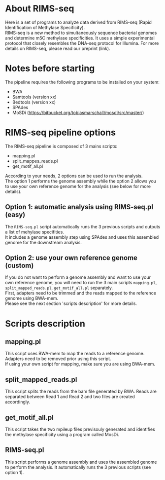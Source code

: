 # About RIMS-seq
Here is a set of programs to analyze data derived from RIMS-seq (Rapid Identification of Methylase Specificity).\
RIMS-seq is a new method to simultaneously sequence bacterial genomes and determine m5C methylase specificities. It uses a simple experimental protocol that closely resembles the DNA-seq protocol for Illumina. For more details on RIMS-seq, please read our preprint (link).

# Notes before starting
The pipeline requires the following programs to be installed on your system:
- BWA
- Samtools (version xx)
- Bedtools (version xx)
- SPAdes
- MoSDi (https://bitbucket.org/tobiasmarschall/mosdi/src/master/)

# RIMS-seq pipeline options
The RIMS-seq pipeline is composed of 3 mains scripts:
- mapping.pl
- split_mappes_reads.pl
- get_motif_all.pl

According to your needs, 2 options can be used to run the analysis.\
The option 1 performs the genome assembly while the option 2 allows you to use your own reference genome for the analysis (see below for more details).

## Option 1: automatic analysis using RIMS-seq.pl (easy)
The `RIMS-seq.pl` script automatically runs the 3 previous scripts and outputs a list of mehylase specifities.\
It includes a genome assembly step using SPAdes and uses this assembled genome for the downstream analysis.

## Option 2: use your own reference genome (custom)
If you do not want to perform a genome assembly and want to use your own reference genome, you will need to run the 3 main scripts `mapping.pl`, `split_mapped_reads.pl`, `get_motif_all.pl` separately.\
First, adapters need to be trimmed and the reads mapped to the reference genome using BWA-mem.\
Please see the next section 'scripts description' for more details.

# Scripts description
## mapping.pl
This script uses BWA-mem to map the reads to a reference genome. Adapters need to be removed prior using this script.\
If using your own script for mapping, make sure you are using BWA-mem.

## split_mapped_reads.pl
This script splits the reads from the bam file generated by BWA. Reads are separated between Read 1 and Read 2 and two files are created accordingly.

## get_motif_all.pl
This script takes the two mpileup files previsouly generated and identifies the methylase specificity using a program called MosDi. 

## RIMS-seq.pl
This script performs a genome assembly and uses the assembled genome to perform the analysis. It automatically runs the 3 previous scripts (see option 1).
